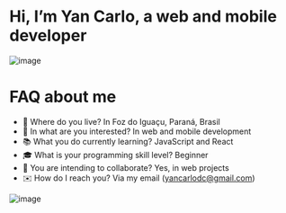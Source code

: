 # Hi, I’m Yan Carlo, a web and mobile developer
![image](https://user-images.githubusercontent.com/40778394/118539312-a8e22d00-b725-11eb-9a48-4d76585fa887.png)
# FAQ about me
- 📍 Where do you live? In Foz do Iguaçu, Paraná, Brasil
- 🤔 In what are you interested? In web and mobile development
- 📚 What you do currently learning? JavaScript and React
- 🎓 What is your programming skill level? Beginner
- 🤝 You are intending to collaborate? Yes, in web projects
- ✉️ How do I reach you? Via my email (yancarlodc@gmail.com)


![image](https://user-images.githubusercontent.com/40778394/118545407-ed24fb80-b72c-11eb-9ac9-c7af7d4981cb.png)
